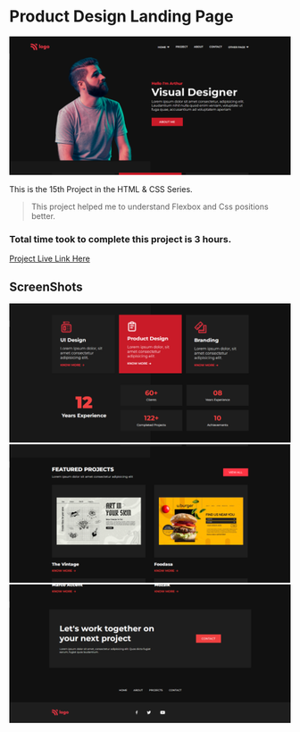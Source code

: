# Product Design Landing Page

![Project 15](./Screenshots/15.PNG)

This is the 15th Project in the HTML & CSS Series.

> This project helped me to understand Flexbox and Css positions better.

### Total time took to complete this project is 3 hours.

[Project Live Link Here](https://product-designlp.netlify.app/)

## ScreenShots

![Project 15](./Screenshots/15-2.PNG)
![Project 15](./Screenshots/15-3.PNG)
![Project 15](./Screenshots/15-4.PNG)
